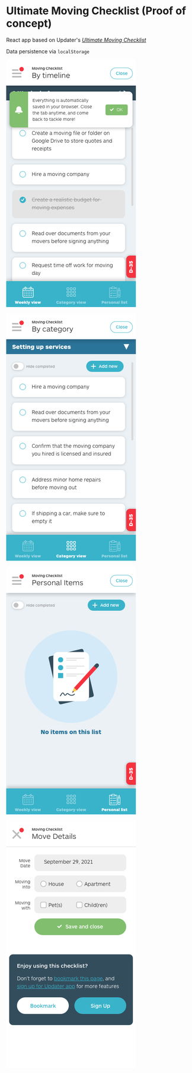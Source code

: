 # Ultimate Moving Checklist (Proof of concept)

React app based on Updater's [_Ultimate Moving Checklist_](https://www.updater.com/moving-tips/the-most-epic-moving-checklist-in-the-history-of-moving-checklists/)

Data persistence via `localStorage`

![Timeline view](https://github.com/baadaa/ultimate-moving-checklist/blob/master/src/img/timeline-view_mobile.png)

![Category view](https://github.com/baadaa/ultimate-moving-checklist/blob/master/src/img/category-view_mobile.png)

![Custom list view](https://github.com/baadaa/ultimate-moving-checklist/blob/master/src/img/custom-list-view_empty_mobile.png)

![Settings view](https://github.com/baadaa/ultimate-moving-checklist/blob/master/src/img/settings-view_mobile.png)
